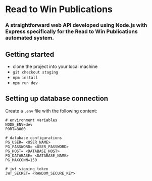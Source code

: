 # Read to Win Publications

### A straightforward web API developed using Node.js with Express specifically for the Read to Win Publications automated system.

## Getting started

- clone the project into your local machine
- `git checkout staging`
- `npm install`
- `npm run dev`

## Setting up database connection

Create a `.env` file with the following content:

```
# environment variables
NODE_ENV=dev
PORT=8000

# database configurations
PG_USER= <USER_NAME>
PG_PASSWORD= <USER_PASSWORD>
PG_HOST= <DATABASE_HOST>
PG_DATABASE= <DATABASE_NAME>
PG_MAXCONN=150

# jwt signing token
JWT_SECRET= <RANDOM_SECURE_KEY>
```
